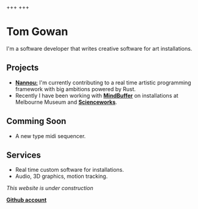 +++
+++
# Tom Gowan
I'm a software developer that writes creative software for art installations.

## Projects
- __[Nannou:](http://nannou.cc/)__ I'm currently contributing to a real time artistic programming framework with big ambitions powered by Rust.
- Recently I have been working with __[MindBuffer](https://www.mindbuffer.net/)__ on installations at Melbourne Museum and __[Scienceworks](https://museumsvictoria.com.au/scienceworks/)__.

## Comming Soon
- A new type midi sequencer.

## Services
- Real time custom software for installations.
- Audio, 3D graphics, motion tracking.

_This website is under construction_

__[Github account](https://github.com/freesig)__
